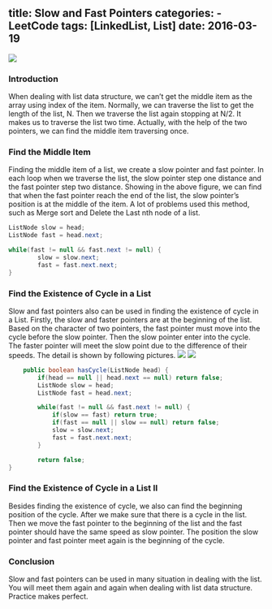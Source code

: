 title: Slow and Fast Pointers
categories:
    - LeetCode
tags: [LinkedList, List]
date: 2016-03-19
---
![](https://farm2.staticflickr.com/1694/25922739775_553ece5c1f_z.jpg)

### Introduction
When dealing with list data structure, we can’t get the middle item as the array using index of the item. Normally, we can traverse the list to get the length of the list, N. Then we traverse the list again stopping at N/2. It makes us to traverse the list two time. Actually, with the help of the two pointers, we can find the middle item traversing once.
<!--more-->
### Find the Middle Item
Finding the middle item of a list, we create a slow pointer and fast pointer. In each loop when we traverse the list, the slow pointer step one distance and the fast pointer step two distance. Showing in the above figure, we can find that when the fast pointer reach the end of the list, the slow pointer’s position is at the middle of the item. A lot of problems used this method, such as Merge sort and Delete the Last nth node of a list.


```java
ListNode slow = head;
ListNode fast = head.next;

while(fast != null && fast.next != null) {
        slow = slow.next;
        fast = fast.next.next;
}
```

### Find the Existence of Cycle in a List
Slow and fast pointers also can be used in finding the existence of cycle in a List. Firstly, the slow and faster pointers are at the beginning of the list. Based on the character of two pointers, the fast pointer must move into the cycle before the slow pointer. Then the slow pointer enter into the cycle. The faster pointer will meet the slow point due to the difference of their speeds. The detail is shown by following pictures.
![](https://farm2.staticflickr.com/1550/25922739785_d7bdfd99ef_z.jpg)
![](https://farm2.staticflickr.com/1556/25922739795_448152ea9d_z.jpg)

``` java
    public boolean hasCycle(ListNode head) {
        if(head == null || head.next == null) return false;
        ListNode slow = head;
        ListNode fast = head.next;

        while(fast != null && fast.next != null) {
            if(slow == fast) return true;
            if(fast == null || slow == null) return false;
            slow = slow.next;
            fast = fast.next.next;
        }

        return false;
}
```
### Find the Existence of Cycle in a List II
Besides finding the existence of cycle, we also can find the beginning position of the cycle. After we make sure that there is a cycle in the list. Then we move the fast pointer to the beginning of the list and the fast pointer should have the same speed as slow pointer. The position the slow pointer and fast pointer meet again is the beginning of the cycle.

### Conclusion
Slow and fast pointers can be used in many situation in dealing with the list. You will meet them again and again when dealing with list data structure. Practice makes perfect.
